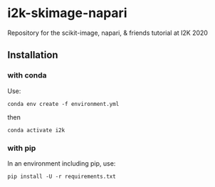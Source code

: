# i2k-skimage-napari

Repository for the scikit-image, napari, &amp; friends tutorial at I2K 2020

## Installation

### with conda

Use:

```
conda env create -f environment.yml
```

then

```
conda activate i2k
```

### with pip

In an environment including pip, use:

```
pip install -U -r requirements.txt
```
